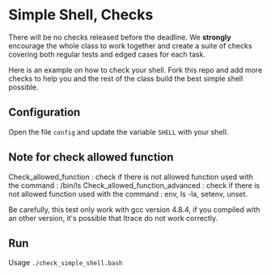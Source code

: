 # Simple Shell, Checks

There will be no checks released before the deadline. We **strongly** encourage the whole class to work together and create a suite of checks covering both regular tests and edged cases for each task.

Here is an example on how to check your shell.
Fork this repo and add more checks to help you and the rest of the class build the best simple shell possible.

## Configuration

Open the file `config` and update the variable `SHELL` with your shell.

## Note for check allowed function
Check_allowed_function : check if there is not allowed function used with the command : /bin/ls
Check_allowed_function_advanced : check if there is not allowed function used with the command : env, ls -la, setenv, unset.

Be carefully, this test only work with gcc version 4.8.4, if you compiled with an other version, it's possible that ltrace do not work correctly.
## Run

Usage `./check_simple_shell.bash`
